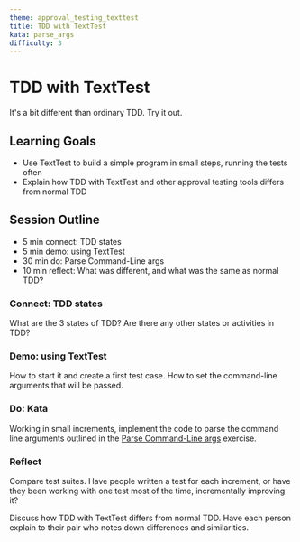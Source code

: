 ```yaml
---
theme: approval_testing_texttest
title: TDD with TextTest
kata: parse_args
difficulty: 3
---
```


# TDD with TextTest

It's a bit different than ordinary TDD. Try it out.

## Learning Goals

- Use TextTest to build a simple program in small steps, running the tests often
- Explain how TDD with TextTest and other approval testing tools differs from normal TDD

## Session Outline

* 5 min connect: TDD states
* 5 min demo: using TextTest
* 30 min do: Parse Command-Line args  
* 10 min reflect: What was different, and what was the same as normal TDD?

### Connect: TDD states
What are the 3 states of TDD? Are there any other states or activities in TDD?

### Demo: using TextTest
How to start it and create a first test case. How to set the command-line arguments that will be passed.

### Do: Kata
Working in small increments, implement the code to parse the command line arguments outlined in the [Parse Command-Line args](../../kata_descriptions/parse_args.html) exercise.

### Reflect
Compare test suites. Have people written a test for each increment, or have they been working with one test most of the time, incrementally improving it?

Discuss how TDD with TextTest differs from normal TDD. Have each person explain to their pair who notes down differences and similarities.
